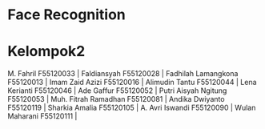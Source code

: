 # Face Recognition
# Kelompok2

M. Fahril F55120033 |
Faldiansyah F55120028 |
Fadhilah Lamangkona F55120013 |
Imam Zaid Azizi F55120016 |
Alimudin Tantu F55120044 |
Lena Kerianti F55120046 |
Ade Gaffur F55120052 |
Putri Aisyah Ngitung F55120053 |
Muh. Fitrah Ramadhan F55120081 |
Andika Dwiyanto F55120119 |
Sharkia Amalia F55120105 |
A. Avri Iswandi F55120090 |
Wulan Maharani F55120111 |
